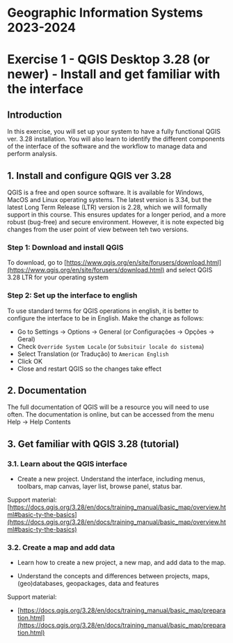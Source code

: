 # Geographic Information Systems 2023-2024

# Exercise 1 - QGIS Desktop 3.28 (or newer)  - Install and get familiar with the interface

## Introduction

In this exercise, you will set up your system to have a fully functional QGIS ver. 3.28 installation.
You will also learn to identify the different components of the interface of the software and the workflow 
to manage data and perform analysis.

## 1. Install and configure QGIS ver 3.28

QGIS is a free and open source software. It is available for Windows, MacOS and 
Linux operating systems. The latest version is 3.34, but the latest Long Term 
Release (LTR) version is 2.28, which we will formally support in this course. This ensures 
updates for a longer period, and a more robust (bug-free) and secure environment. However, 
it is note expected big changes from the user point of view between teh two versions.


### **Step 1: Download and install QGIS**

To download, go to [https://www.qgis.org/en/site/forusers/download.html](https://www.qgis.org/en/site/forusers/download.html)
and select QGIS 3.28 LTR for your operating system

### **Step 2: Set up the interface to english**

To use standard terms for QGIS operations in english, it is better to configure 
the interface to be in English. Make the change as follows:
- Go to Settings → Options → General (or Configurações → Opções → Geral)
- Check `Override System Locale` (or `Subsituir locale do sistema`)
- Select Translation (or Tradução) to `American English`
- Click OK
- Close and restart QGIS so the changes take effect

## 2. Documentation

The full documentation of QGIS will be a resource you will need to use often. 
The documentation is online, but can be
accessed from the menu Help → Help Contents

## 3. Get familiar with QGIS 3.28 (tutorial)

### 3.1. Learn about the QGIS interface

- Create a new project. Understand the interface, including menus, toolbars, map canvas, layer list, browse panel, status bar.

Support material: [https://docs.qgis.org/3.28/en/docs/training_manual/basic_map/overview.html#basic-ty-the-basics](https://docs.qgis.org/3.28/en/docs/training_manual/basic_map/overview.html#basic-ty-the-basics)


### 3.2. Create a map and add data

- Learn how to create a new project, a new map, and add data to the map.

- Understand the concepts and differences between projects, maps, (geo)databases, geopackages, data and features

Support material:

- [https://docs.qgis.org/3.28/en/docs/training_manual/basic_map/preparation.html](https://docs.qgis.org/3.28/en/docs/training_manual/basic_map/preparation.html)